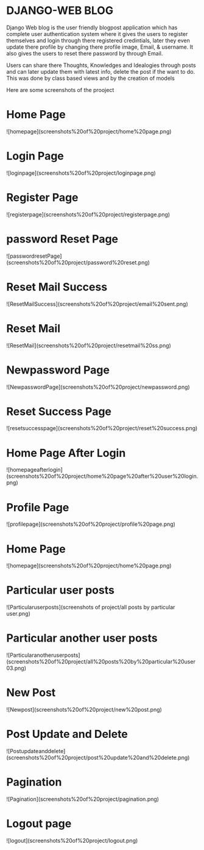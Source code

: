 <h1>DJANGO-WEB BLOG</h1>
<p>Django Web blog is the user friendly blogpost application which has complete user authentication system where it gives the users to register themselves and login through there registered credintials, later they even update there profile by changing there profile image, Email, & username. It also gives the users to reset there password by through Email.</p>
<p>Users can share there Thoughts, Knowledges and Idealogies through posts and can later update them with latest info, delete the post if the want to do. This was done by class based views and by the creation of models </p>
<p>Here are some screenshots of the prooject</p>
<h1>Home Page</h1>
![homepage](screenshots%20of%20project/home%20page.png)
<h1>Login Page</h1>
![loginpage](screenshots%20of%20project/loginpage.png)
<h1>Register Page</h1>
![registerpage](screenshots%20of%20project/registerpage.png)
<h1>password Reset Page</h1>
![passwordresetPage](screenshots%20of%20project/password%20reset.png)
<h1>Reset Mail Success</h1>
![ResetMailSuccess](screenshots%20of%20project/email%20sent.png)
<h1>Reset Mail </h1>
![ResetMail](screenshots%20of%20project/resetmail%20ss.png)
<h1>Newpassword Page</h1>
![NewpasswordPage](screenshots%20of%20project/newpassword.png)
<h1>Reset Success Page</h1>
![resetsuccesspage](screenshots%20of%20project/reset%20success.png)
<h1>Home Page After Login</h1>
![homepageafterlogin](screenshots%20of%20project/home%20page%20after%20user%20login.png)
<h1>Profile Page</h1>
![profilepage](screenshots%20of%20project/profile%20page.png)
<h1>Home Page</h1>
![homepage](screenshots%20of%20project/home%20page.png)
<h1>Particular user posts</h1>
![Particularuserposts](screenshots of project/all posts by particular user.png)
<h1>Particular another user posts</h1>
![Particularanotheruserposts](screenshots%20of%20project/all%20posts%20by%20particular%20user03.png)
<h1>New Post</h1>
![Newpost](screenshots%20of%20project/new%20post.png)
<h1>Post Update and Delete</h1>
![Postupdateanddelete](screenshots%20of%20project/post%20update%20and%20delete.png)
<h1>Pagination</h1>
![Pagination](screenshots%20of%20project/pagination.png)
<h1>Logout page</h1>
![logout](screenshots%20of%20project/logout.png)









 

